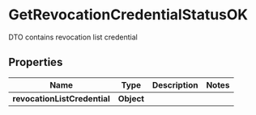 # GetRevocationCredentialStatusOK

DTO contains revocation list credential

## Properties

| Name                         | Type       | Description | Notes |
| ---------------------------- | ---------- | ----------- | ----- |
| **revocationListCredential** | **Object** |             |       |
